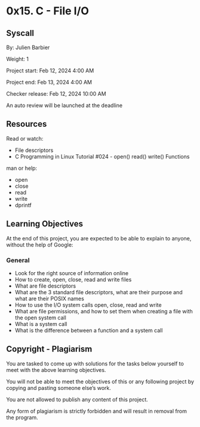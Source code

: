 # 0x15. C - File I/O

## Syscall

By: Julien Barbier

Weight: 1

Project start: Feb 12, 2024 4:00 AM

Project end: Feb 13, 2024 4:00 AM

Checker release: Feb 12, 2024 10:00 AM

An auto review will be launched at the deadline

## Resources

Read or watch:

- File descriptors
- C Programming in Linux Tutorial #024 - open() read() write() Functions

man or help:

- open
- close
- read
- write
- dprintf

## Learning Objectives

At the end of this project, you are expected to be able to explain to anyone, without the help of Google:

### General

- Look for the right source of information online
- How to create, open, close, read and write files
- What are file descriptors
- What are the 3 standard file descriptors, what are their purpose and what are their POSIX names
- How to use the I/O system calls open, close, read and write
- What are file permissions, and how to set them when creating a file with the open system call
- What is a system call
- What is the difference between a function and a system call

## Copyright - Plagiarism

You are tasked to come up with solutions for the tasks below yourself to meet with the above learning objectives.

You will not be able to meet the objectives of this or any following project by copying and pasting someone else’s work.

You are not allowed to publish any content of this project.

Any form of plagiarism is strictly forbidden and will result in removal from the program.
